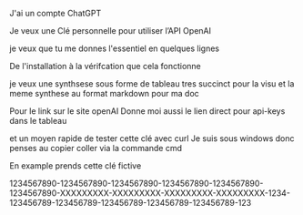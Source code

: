 
J'ai un compte ChatGPT


Je veux une Clé personnelle pour utiliser l’API OpenAI

je veux que tu me donnes l'essentiel en quelques lignes

De l'installation à la vérifcation que cela fonctionne

je veux une synthsese sous forme de tableau tres succinct pour la visu
et la meme synthese au format markdown pour ma doc

Pour le link sur le site openAI
Donne moi aussi le lien direct pour api-keys dans le tableau

et un moyen rapide de tester cette clé avec curl
Je suis sous windows donc penses au copier coller via la commande cmd


En example prends cette clé fictive

1234567890-1234567890-1234567890-1234567890-1234567890-1234567890-XXXXXXXXX-XXXXXXXXX-XXXXXXXXX-XXXXXXXXX-1234-123456789-123456789-123456789-123456789-123456789-123



